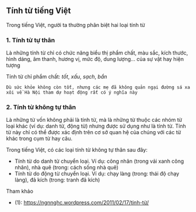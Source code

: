 ## Tính từ tiếng Việt

Trong tiếng Việt, người ta thường phân biệt hai loại tính từ

### 1. Tính từ tự thân

Là những tính từ chỉ có chức năng biểu thị phẩm chất, màu sắc, kích thước, hình dáng, âm thanh, 
hương vị, mức độ, dung lượng... của sự vật hay hiện tượng

Tính từ chỉ phẩm chất: *tốt*, *xấu*, *sạch*, *bẩn*

```
Dù sức khỏe không còn tốt, nhưng các mẹ đã không quản ngại đường sá xa xôi về Hà Nội tham dự hoạt động rất có ý nghĩa này
```

### 2. Tính từ không tự thân

Là những từ vốn không phải là tính từ, mà là những từ thuộc các nhóm từ loại khác
(ví dụ: danh từ, động từ) nhưng được sử dụng như là tính từ. Tính từ này chỉ có thể được xác định trên cơ sở quan hệ của 
chúng với các từ khác trong cụm từ hay câu.

Trong tiếng Việt, có các loại tính từ không tự thân sau đây: 

* Tính từ do danh từ chuyển loại. Ví dụ: công nhân (trong vải xanh công nhân), nhà quê (trong: cách sống nhà quê)
* Tính từ do động từ chuyển loại. Ví dụ: chạy làng (trong: thái độ chạy làng), đả kích (trong: tranh đả kích)
 
Tham khảo

* (1): https://ngnnghc.wordpress.com/2011/02/17/tinh-từ/